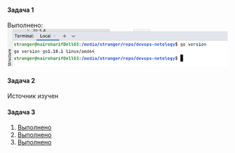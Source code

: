 #### Задача 1
Выполнено:
![img.png](img.png)

#### Задача 2
Источник изучен

#### Задача 3
1. [Выполнено](3.1.go)
2. [Выполнено](3.2.go)
3. [Выполнено](3.3.go)
